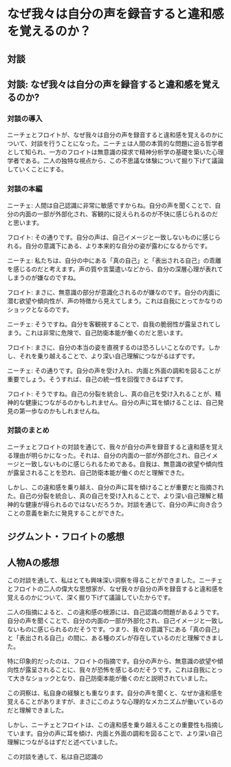 # なぜ我々は自分の声を録音すると違和感を覚えるのか？

## 対談

## 対談: なぜ我々は自分の声を録音すると違和感を覚えるのか?

### 対談の導入

ニーチェとフロイトが、なぜ我々は自分の声を録音すると違和感を覚えるのかについて、対談を行うことになった。ニーチェは人間の本質的な問題に迫る哲学者として知られ、一方のフロイトは無意識の探求で精神分析学の基礎を築いた心理学者である。二人の独特な視点から、この不思議な体験について掘り下げて議論していくことにする。

### 対談の本編

ニーチェ: 人間は自己認識に非常に敏感ですからね。自分の声を聞くことで、自分の内面の一部が外部化され、客観的に捉えられるのが不快に感じられるのだと思います。

フロイト: その通りです。自分の声は、自己イメージと一致しないものに感じられる。自分の意識下にある、より本来的な自分の姿が露わになるからです。

ニーチェ: 私たちは、自分の中にある「真の自己」と「表出される自己」の乖離を感じるのだと考えます。声の質や言葉遣いなどから、自分の深層心理が表れてしまうのが嫌なのですね。

フロイト: まさに、無意識の部分が意識化されるのが嫌なのです。自分の内面に潜む欲望や傾向性が、声の特徴から見えてしまう。これは自我にとってかなりのショックとなるのです。

ニーチェ: そうですね。自分を客観視することで、自我の脆弱性が露呈されてしまう。これは非常に危険で、自己防衛本能が働くのだと思います。

フロイト: まさに、自分の本当の姿を直視するのは恐ろしいことなのです。しかし、それを乗り越えることで、より深い自己理解につながるはずです。

ニーチェ: その通りです。自分の声を受け入れ、内面と外面の調和を図ることが重要でしょう。そうすれば、自己の統一性を回復できるはずです。

フロイト: そうですね。自己の分裂を統合し、真の自己を受け入れることが、精神的な健康につながるのかもしれません。自分の声に耳を傾けることは、自己発見の第一歩なのかもしれませんね。

### 対談のまとめ

ニーチェとフロイトの対談を通じて、我々が自分の声を録音すると違和感を覚える理由が明らかになった。それは、自分の内面の一部が外部化され、自己イメージと一致しないものに感じられるためである。自我は、無意識の欲望や傾向性が露呈されることを恐れ、自己防衛本能が働くのだと理解できた。

しかし、この違和感を乗り越え、自分の声に耳を傾けることが重要だと指摘された。自己の分裂を統合し、真の自己を受け入れることで、より深い自己理解と精神的な健康が得られるのではないだろうか。対談を通じて、自分の声に向き合うことの意義を新たに発見することができた。

## ジグムント・フロイトの感想

## 人物Aの感想

この対談を通して、私はとても興味深い洞察を得ることができました。ニーチェとフロイトの二人の偉大な思想家が、なぜ我々が自分の声を録音すると違和感を覚えるのかについて、深く掘り下げて議論していたからです。

二人の指摘によると、この違和感の根源には、自己認識の問題があるようです。自分の声を聞くことで、自分の内面の一部が外部化され、自己イメージと一致しないものに感じられるのだそうです。つまり、我々の意識下にある「真の自己」と「表出される自己」の間に、ある種のズレが存在しているのだと理解できました。

特に印象的だったのは、フロイトの指摘です。自分の声から、無意識の欲望や傾向性が露呈されることに、我々が恐怖を感じるのだそうです。これは自我にとって大きなショックとなり、自己防衛本能が働くのだと説明されていました。

この洞察は、私自身の経験とも重なります。自分の声を聞くと、なぜか違和感を覚えることがありますが、まさにこのような心理的なメカニズムが働いているのだと理解できました。

しかし、ニーチェとフロイトは、この違和感を乗り越えることの重要性も指摘しています。自分の声に耳を傾け、内面と外面の調和を図ることで、より深い自己理解につながるはずだと述べていました。

この対談を通して、私は自己認識の
